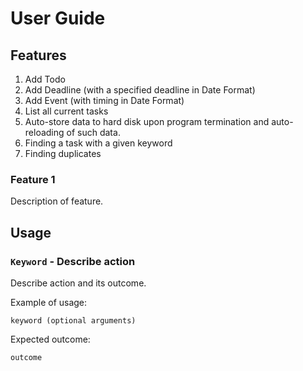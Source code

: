 # User Guide

## Features 

1. Add Todo
2. Add Deadline (with a specified deadline in Date Format)
3. Add Event (with timing in Date Format)
4. List all current tasks
5. Auto-store data to hard disk upon program termination and auto-reloading of such data.
6. Finding a task with a given keyword
7. Finding duplicates 

### Feature 1 
Description of feature.

## Usage

### `Keyword` - Describe action

Describe action and its outcome.

Example of usage: 

`keyword (optional arguments)`

Expected outcome:

`outcome`
